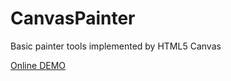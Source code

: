 # CanvasPainter
Basic painter tools implemented by HTML5 Canvas

[Online DEMO](http://graffii-web.appspot.com/CanvasPainter.htm)
